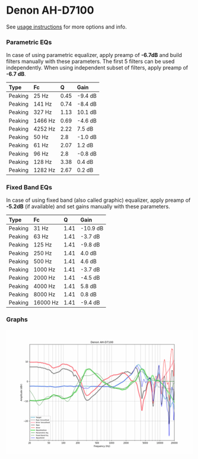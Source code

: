 # Denon AH-D7100
See [usage instructions](https://github.com/jaakkopasanen/AutoEq#usage) for more options and info.

### Parametric EQs
In case of using parametric equalizer, apply preamp of **-6.7dB** and build filters manually
with these parameters. The first 5 filters can be used independently.
When using independent subset of filters, apply preamp of **-6.7 dB**.

| Type    | Fc      |    Q | Gain    |
|:--------|:--------|:-----|:--------|
| Peaking | 25 Hz   | 0.45 | -9.4 dB |
| Peaking | 141 Hz  | 0.74 | -8.4 dB |
| Peaking | 327 Hz  | 1.13 | 10.1 dB |
| Peaking | 1466 Hz | 0.69 | -4.6 dB |
| Peaking | 4252 Hz | 2.22 | 7.5 dB  |
| Peaking | 50 Hz   | 2.8  | -1.0 dB |
| Peaking | 61 Hz   | 2.07 | 1.2 dB  |
| Peaking | 96 Hz   | 2.8  | -0.8 dB |
| Peaking | 128 Hz  | 3.38 | 0.4 dB  |
| Peaking | 1282 Hz | 2.67 | 0.2 dB  |

### Fixed Band EQs
In case of using fixed band (also called graphic) equalizer, apply preamp of **-5.2dB**
(if available) and set gains manually with these parameters.

| Type    | Fc       |    Q | Gain     |
|:--------|:---------|:-----|:---------|
| Peaking | 31 Hz    | 1.41 | -10.9 dB |
| Peaking | 63 Hz    | 1.41 | -3.7 dB  |
| Peaking | 125 Hz   | 1.41 | -9.8 dB  |
| Peaking | 250 Hz   | 1.41 | 4.0 dB   |
| Peaking | 500 Hz   | 1.41 | 4.6 dB   |
| Peaking | 1000 Hz  | 1.41 | -3.7 dB  |
| Peaking | 2000 Hz  | 1.41 | -4.5 dB  |
| Peaking | 4000 Hz  | 1.41 | 5.8 dB   |
| Peaking | 8000 Hz  | 1.41 | 0.8 dB   |
| Peaking | 16000 Hz | 1.41 | -9.4 dB  |

### Graphs
![](./Denon%20AH-D7100.png)
